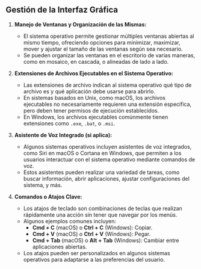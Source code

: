 ## Gestión de la Interfaz Gráfica

1. **Manejo de Ventanas y Organización de las Mismas:**
   - El sistema operativo permite gestionar múltiples ventanas abiertas al mismo tiempo, ofreciendo opciones para minimizar, maximizar, mover y ajustar el tamaño de las ventanas según sea necesario.
   - Se pueden organizar las ventanas en el escritorio de varias maneras, como en mosaico, en cascada, o alineadas de lado a lado.

2. **Extensiones de Archivos Ejecutables en el Sistema Operativo:**
   - Las extensiones de archivo indican al sistema operativo qué tipo de archivo es y qué aplicación debe usarse para abrirlo.
   - En sistemas basados en Unix, como macOS, los archivos ejecutables no necesariamente requieren una extensión específica, pero deben tener permisos de ejecución establecidos.
   - En Windows, los archivos ejecutables comúnmente tienen extensiones como `.exe`, `.bat`, o `.msi`.

3. **Asistente de Voz Integrado (si aplica):**
   - Algunos sistemas operativos incluyen asistentes de voz integrados, como Siri en macOS o Cortana en Windows, que permiten a los usuarios interactuar con el sistema operativo mediante comandos de voz.
   - Estos asistentes pueden realizar una variedad de tareas, como buscar información, abrir aplicaciones, ajustar configuraciones del sistema, y más.

4. **Comandos o Atajos Clave:**
   - Los atajos de teclado son combinaciones de teclas que realizan rápidamente una acción sin tener que navegar por los menús.
   - Algunos ejemplos comunes incluyen:
     - **Cmd + C** (macOS) o **Ctrl + C** (Windows): Copiar.
     - **Cmd + V** (macOS) o **Ctrl + V** (Windows): Pegar.
     - **Cmd + Tab** (macOS) o **Alt + Tab** (Windows): Cambiar entre aplicaciones abiertas.
   - Los atajos pueden ser personalizados en algunos sistemas operativos para adaptarse a las preferencias del usuario.
